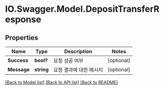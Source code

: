 # IO.Swagger.Model.DepositTransferResponse
## Properties

Name | Type | Description | Notes
------------ | ------------- | ------------- | -------------
**Success** | **bool?** | 요청 성공 여부 | [optional] 
**Message** | **string** | 요청 결과에 대한 메시지 | [optional] 

[[Back to Model list]](../README.md#documentation-for-models) [[Back to API list]](../README.md#documentation-for-api-endpoints) [[Back to README]](../README.md)

